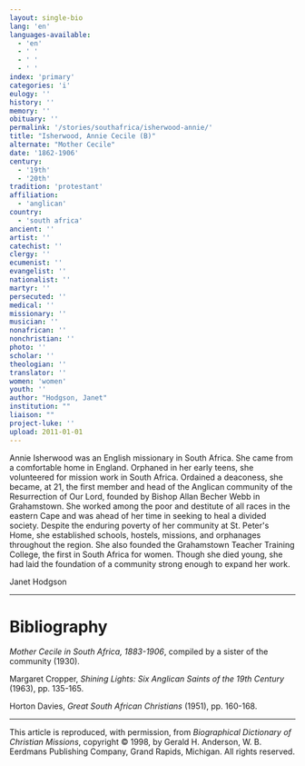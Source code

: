 ```yaml
---
layout: single-bio
lang: 'en'
languages-available:
  - 'en'
  - ' '
  - ' '
  - ' '
index: 'primary'
categories: 'i'
eulogy: ''
history: ''
memory: ''
obituary: ''
permalink: '/stories/southafrica/isherwood-annie/'
title: "Isherwood, Annie Cecile (B)"
alternate: "Mother Cecile"
date: '1862-1906'
century:
  - '19th'
  - '20th'
tradition: 'protestant'
affiliation:
  - 'anglican'
country:
  - 'south africa'
ancient: ''
artist: ''
catechist: ''
clergy: ''
ecumenist: ''
evangelist: ''
nationalist: ''
martyr: ''
persecuted: ''
medical: ''
missionary: ''
musician: ''
nonafrican: ''
nonchristian: ''
photo: ''
scholar: ''
theologian: ''
translator: ''
women: 'women'
youth: ''
author: "Hodgson, Janet"
institution: ""
liaison: ""
project-luke: ''
upload: 2011-01-01
---
```




Annie Isherwood was an English missionary in South Africa. She came from a comfortable home in England. Orphaned in her early teens, she volunteered for mission work in South Africa. Ordained a deaconess, she became, at 21, the first member and head of the Anglican community of the Resurrection of Our Lord, founded by Bishop Allan Becher Webb in Grahamstown. She worked among the poor and destitute of all races in the eastern Cape and was ahead of her time in seeking to heal a divided society. Despite the enduring poverty of her community at St. Peter's Home, she established schools, hostels, missions, and orphanages throughout the region. She also founded the Grahamstown Teacher Training College, the first in South Africa for women. Though she died young, she had laid the foundation of a community strong enough to expand her work.

Janet Hodgson

---

# Bibliography

*Mother Cecile in South Africa, 1883-1906*, compiled by a sister of the community (1930).

Margaret Cropper, *Shining Lights: Six Anglican Saints of the 19th Century* (1963), pp. 135-165.

Horton Davies, *Great South African Christians* (1951), pp. 160-168.

---

This article is reproduced, with permission, from *Biographical Dictionary of Christian Missions*, copyright © 1998, by Gerald H. Anderson, W. B. Eerdmans Publishing Company, Grand Rapids, Michigan. All rights reserved.

